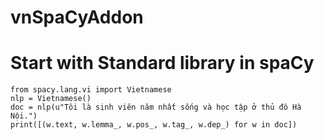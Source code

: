 # vnSpaCyAddon

# Start with Standard library in spaCy

    from spacy.lang.vi import Vietnamese
    nlp = Vietnamese()
    doc = nlp(u"Tôi là sinh viên năm nhất sống và học tập ở thủ đô Hà Nội.")
    print([(w.text, w.lemma_, w.pos_, w.tag_, w.dep_) for w in doc])



